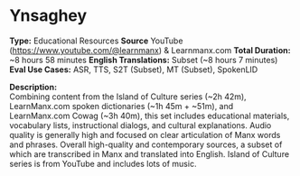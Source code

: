# Ynsaghey
**Type:** Educational Resources
**Source** YouTube (https://www.youtube.com/@learnmanx) & Learnmanx.com
**Total Duration:** ~8 hours 58 minutes
**English Translations:** Subset (~8 hours 7 minutes)  
**Eval Use Cases:** ASR, TTS, S2T (Subset), MT (Subset), SpokenLID

**Description:**  
Combining content from the Island of Culture series (~2h 42m), LearnManx.com spoken dictionaries (~1h 45m + ~51m), and LearnManx.com Cowag (~3h 40m), this set includes educational materials, vocabulary lists, instructional dialogs, and cultural explanations. Audio quality is generally high and focused on clear articulation of Manx words and phrases. Overall high-quality and contemporary sources, a subset of which are transcribed in Manx and translated into English. Island of Culture series is from YouTube and includes lots of music.